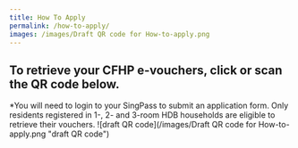 ```yaml
---
title: How To Apply
permalink: /how-to-apply/
images: /images/Draft QR code for How-to-apply.png
---
```

## To retrieve your CFHP e-vouchers, click or scan the QR code below.
*You will need to login to your SingPass to submit an application form. Only residents registered in 1-, 2- and 3-room HDB households are eligible to retrieve their vouchers. 
![draft QR code](/images/Draft QR code for How-to-apply.png "draft QR code")
